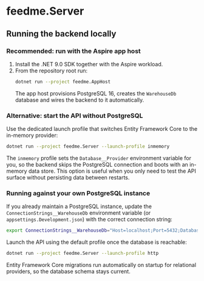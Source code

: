 # feedme.Server

## Running the backend locally

### Recommended: run with the Aspire app host

1. Install the .NET 9.0 SDK together with the Aspire workload.
2. From the repository root run:
   ```bash
   dotnet run --project feedme.AppHost
   ```
   The app host provisions PostgreSQL 16, creates the `WarehouseDb` database and wires the backend to it automatically.

### Alternative: start the API without PostgreSQL

Use the dedicated launch profile that switches Entity Framework Core to the in-memory provider:

```bash
dotnet run --project feedme.Server --launch-profile inmemory
```

The `inmemory` profile sets the `Database__Provider` environment variable for you, so the backend skips the PostgreSQL connection and boots with an in-memory data store. This option is useful when you only need to test the API surface without persisting data between restarts.

### Running against your own PostgreSQL instance

If you already maintain a PostgreSQL instance, update the `ConnectionStrings__WarehouseDb` environment variable (or `appsettings.Development.json`) with the correct connection string:

```bash
export ConnectionStrings__WarehouseDb="Host=localhost;Port=5432;Database=feedme_dev;Username=postgres;Password=postgres"
```

Launch the API using the default profile once the database is reachable:

```bash
dotnet run --project feedme.Server --launch-profile http
```

Entity Framework Core migrations run automatically on startup for relational providers, so the database schema stays current.
